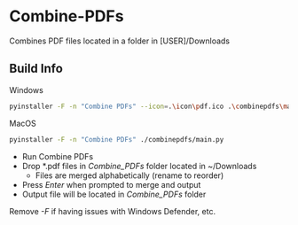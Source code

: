 # Combine-PDFs

Combines PDF files located in a folder in [USER]/Downloads

## Build Info

Windows

```bash
pyinstaller -F -n "Combine PDFs" --icon=.\icon\pdf.ico .\combinepdfs\main.py
```

MacOS

```bash
pyinstaller -F -n "Combine PDFs" ./combinepdfs/main.py
```

- Run Combine PDFs
- Drop \*.pdf files in *Combine_PDFs* folder located in ~/Downloads
  - Files are merged alphabetically (rename to reorder)
- Press *Enter* when prompted to merge and output
- Output file will be located in *Combine_PDFs* folder

Remove *-F* if having issues with Windows Defender, etc.
